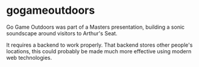 # gogameoutdoors
Go Game Outdoors was part of a Masters presentation, building a sonic soundscape around visitors to Arthur's Seat. 

It requires a backend to work properly. That backend stores other people's locations, this could probably be made much more effective using modern web technologies.
